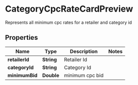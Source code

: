 

# CategoryCpcRateCardPreview

Represents all minimum cpc rates for a retailer and category id

## Properties

| Name | Type | Description | Notes |
|------------ | ------------- | ------------- | -------------|
|**retailerId** | **String** | Retailer Id |  |
|**categoryId** | **String** | Category Id |  |
|**minimumBid** | **Double** | minimum cpc bid |  |



